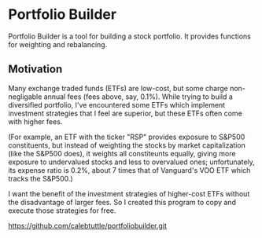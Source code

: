 # Portfolio Builder
Portfolio Builder is a tool for building a stock portfolio. It provides functions for weighting and rebalancing.

## Motivation
Many exchange traded funds (ETFs) are low-cost, but some charge non-negligable annual fees (fees above, say, 0.1%). While trying to build a diversified portfolio, I've encountered some ETFs which implement investment strategies that I feel are superior, but these ETFs often come with higher fees. 

(For example, an ETF with the ticker "RSP" provides exposure to S&P500 constituents, but instead of weighting the stocks by market capitalization (like the S&P500 does), it weights all constiteunts equally, giving more exposure to undervalued stocks and less to overvalued ones; unfortunately, its expense ratio is 0.2%, about 7 times that of Vanguard's VOO ETF which tracks the S&P500.)

I want the benefit of the investment strategies of higher-cost ETFs without the disadvantage of larger fees. So I created this program to copy and execute those strategies for free.

https://github.com/calebtuttle/portfoliobuilder.git